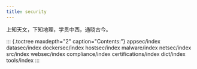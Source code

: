 ```yaml
---
title: security
---
```


上知天文，下知地理，学贯中西，通晓古今。

::: {.toctree maxdepth="2" caption="Contents:"}
appsec/index datasec/index dockersec/index hostsec/index malware/index
netsec/index src/index websec/index compliance/index
certifications/index dict/index tools/index
:::
